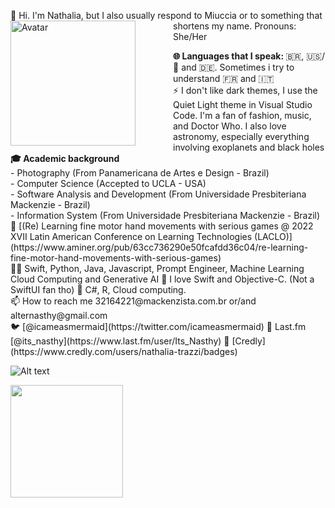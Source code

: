 👋 Hi. I'm Nathalia, but I also usually respond to Miuccia or to something that shortens my name.
<img style="float: left; margin-right: 60px; width: 200px; height: auto;" src="https://i.ibb.co/Ry3ZPLV/avatar.png" alt="Avatar">
Pronouns: She/Her
<br>
<div>
<b> 🌐 Languages that I speak: </b>
🇧🇷, 🇺🇸/🏴󠁧󠁢󠁥󠁮󠁧󠁿 and 🇩🇪. 
Sometimes i try to understand 🇫🇷 and 🇮🇹
<br>
</div>
⚡️ I don't like dark themes, I use the Quiet Light theme in Visual Studio Code. I'm a fan of fashion, music, and Doctor Who. I also love astronomy, especially everything involving exoplanets and black holes
<br>

<div>
  <b> 🎓 Academic background </b>
</div>
- Photography (From Panamericana de Artes e Design - Brazil)
<br>
- Computer Science (Accepted to UCLA - USA)
<br>
- Software Analysis and Development (From Universidade Presbiteriana Mackenzie - Brazil)
<br>
- Information System (From Universidade Presbiteriana Mackenzie - Brazil) 
<br>
📔 [(Re) Learning fine motor hand movements with serious games @ 2022 XVII Latin American Conference on Learning Technologies (LACLO)](https://www.aminer.org/pub/63cc736290e50fcafdd36c04/re-learning-fine-motor-hand-movements-with-serious-games)
<br>
👩‍💻 Swift, Python, Java, Javascript, Prompt Engineer, Machine Learning Cloud Computing and Generative AI  📱 I love Swift and Objective-C. (Not a SwiftUI fan tho) 🌱 C#, R, Cloud computing.
<br>
📫 How to reach me 32164221@mackenzista.com.br or/and alternasthy@gmail.com
<br>
🐦 [@icameasmermaid](https://twitter.com/icameasmermaid) 🎵 Last.fm [@its_nasthy](https://www.last.fm/user/Its_Nasthy) 🌱 [Credly](https://www.credly.com/users/nathalia-trazzi/badges)


![Alt text](https://spotify-recently-played-readme.vercel.app/api?user=gcr5a5hs0ypm1lsqud4n7iv7u)

<div>
<a href="https://github.com/miucciaknows">
<img loading="lazy" height="180em" src="https://github-readme-stats.vercel.app/api/top-langs/?username=miucciaknows&layout=compact&langs_count=7&theme=swift"/>
</div>





